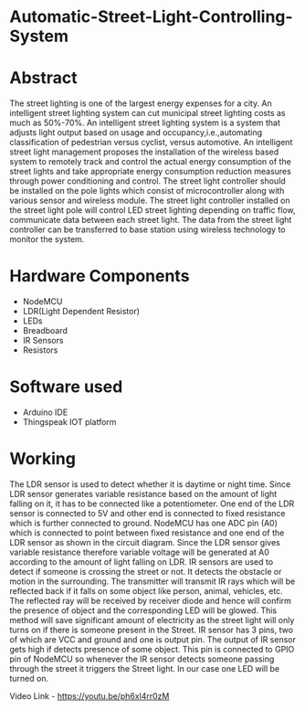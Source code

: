 # Automatic-Street-Light-Controlling-System
# Abstract
The street lighting is one of the largest energy expenses for a city. An intelligent street lighting system can cut municipal street lighting costs as much as 50%-70%. An intelligent street lighting system is a system that adjusts light output based on usage and occupancy,i.e.,automating classification of pedestrian versus cyclist, versus automotive. An intelligent street light management proposes the installation of the wireless based system to remotely track and control the actual energy consumption of the street lights and take appropriate energy consumption reduction measures through power conditioning and control. The street light controller should be installed on the pole lights which consist of microcontroller along with various sensor and wireless module. The street light controller installed on the street light pole will control LED street lighting depending on traffic flow, communicate data between each street light. The data from the street light controller can be transferred to base station using wireless technology to monitor the system.
# Hardware Components
<ul>
<li> NodeMCU</li>
<li> LDR(Light Dependent Resistor)</li>
<li> LEDs</li>
<li> Breadboard</li>
<li> IR Sensors</li>
<li> Resistors</li>
</ul>

# Software used
<ul>
<li> Arduino IDE</li>
<li> Thingspeak IOT platform</li>
 </ul>

# Working
The LDR sensor is used to detect whether it is daytime or night time. Since LDR sensor generates variable resistance based on the amount of light falling on it, it has to be connected like a potentiometer. One end of the LDR sensor is connected to 5V and other end is connected to fixed resistance which is further connected to ground. NodeMCU has one ADC pin (A0) which is connected to point between fixed resistance and one end of the LDR sensor as shown in the circuit diagram. Since the LDR sensor gives variable resistance therefore variable voltage will be generated at A0 according to the amount of light falling on LDR.
IR sensors are used to detect if someone is crossing the street or not. It detects the obstacle or motion in the surrounding. The transmitter will transmit IR rays which will be reflected back if it falls on some object like person, animal, vehicles, etc. The reflected ray will be received by receiver diode and hence will confirm the presence of object and the corresponding LED will be glowed. This method will save significant amount of electricity as the street light will only turns on if there is someone present in the Street. IR sensor has 3 pins, two of which are VCC and ground and one is output pin. The output of IR sensor gets high if detects presence of some object. This pin is connected to GPIO pin of NodeMCU so whenever the IR sensor detects someone passing through the street it triggers the Street light. In our case one LED will be turned on.

Video Link - https://youtu.be/ph6xl4rr0zM

